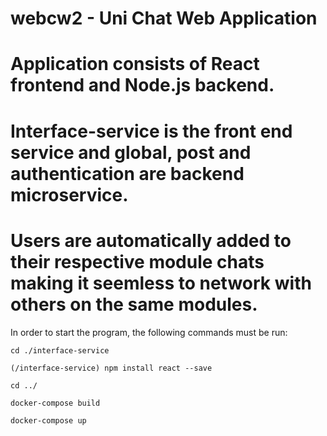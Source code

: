 # webcw2 - Uni Chat Web Application

# Application consists of React frontend and Node.js backend.
# Interface-service is the front end service and global, post and authentication are backend microservice.

# Users are automatically added to their respective module chats making it seemless to network with others on the same modules.

In order to start the program, the following commands must be run:

```cd ./interface-service```

```(/interface-service) npm install react --save```

```cd ../```

```docker-compose build```

```docker-compose up```